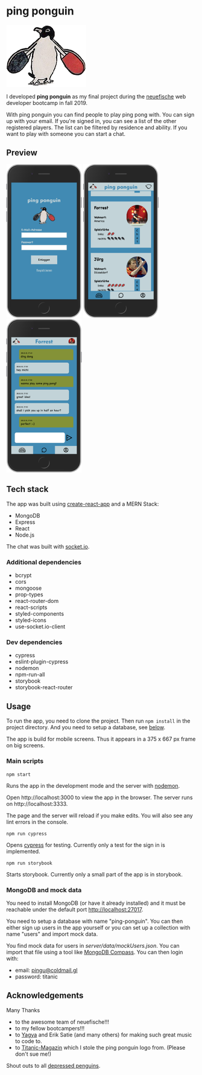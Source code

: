 # ping ponguin

![](https://github.com/bigjilm/ping-ponguin-react-app/blob/master/src/assets/pp-logo.png)

I developed **ping ponguin** as my final project during the [neuefische](https://www.neuefische.de) web developer bootcamp in fall 2019.

With ping ponguin you can find people to play ping pong with. You can sign up with your email. If you're signed in, you can see a list of the other registered players. The list can be filtered by residence and ability. If you want to play with someone you can start a chat.

## Preview

<img src="./preview-images/preview-signin.png" width="200px" /> <img src="./preview-images/preview-list.png" width="200px" /> <img src="./preview-images/preview-chat.png" width="200px" />

## Tech stack

The app was built using [create-react-app](https://create-react-app.dev/) and a MERN Stack:

- MongoDB
- Express
- React
- Node.js

The chat was built with [socket.io](https://socket.io/).

### Additional dependencies

- bcrypt
- cors
- mongoose
- prop-types
- react-router-dom
- react-scripts
- styled-components
- styled-icons
- use-socket.io-client

### Dev dependencies

- cypress
- eslint-plugin-cypress
- nodemon
- npm-run-all
- storybook
- storybook-react-router

## Usage

To run the app, you need to clone the project. Then run `npm install` in the project directory. And you need to setup a database, see [below](#mongo).

The app is build for mobile screens. Thus it appears in a 375 x 667 px frame on big screens.

### Main scripts

```
npm start
```

Runs the app in the development mode and the server with [nodemon](https://github.com/remy/nodemon).

Open http://localhost:3000 to view the app in the browser. The server runs on http://localhost:3333.

The page and the server will reload if you make edits.
You will also see any lint errors in the console.

```
npm run cypress
```

Opens [cypress](https://www.cypress.io/) for testing. Currently only a test for the sign in is implemented.

```
npm run storybook
```

Starts storybook. Currently only a small part of the app is in storybook.

### <a name="mongo"></a> MongoDB and mock data

You need to install MongoDB (or have it already installed) and it must be reachable under the default port [http://localhost:27017](http://localhost:27017).

You need to setup a database with name "ping-ponguin". You can then either sign up users in the app yourself or you can set up a collection with name "users" and import mock data.

You find mock data for users in _server/data/mockUsers.json_. You can import that file using a tool like [MongoDB Compass](https://www.mongodb.com/products/compass). You can then login with:

- email: pingu@coldmail.gl
- password: titanic

## Acknowledgements

Many Thanks

- to the awesome team of neuefische!!!
- to my fellow bootcampers!!!
- to [Yagya](https://yagya.bandcamp.com/) and Erik Satie (and many others) for making such great music to code to.
- to [Titanic-Magazin](https://www.titanic-magazin.de/) which I stole the ping ponguin logo from. (Please don't sue me!)

Shout outs to all [depressed penguins](https://www.youtube.com/watch?v=zWH_9VRWn8Y).
